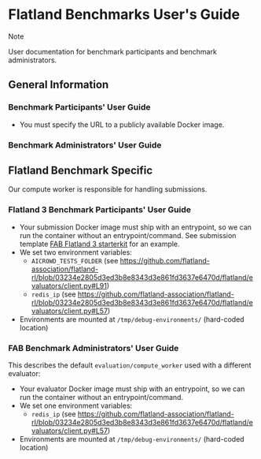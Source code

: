 # Flatland Benchmarks User's Guide

> [!NOTE]  
> User documentation for benchmark participants and benchmark administrators.

## General Information

### Benchmark Participants' User Guide

* You must specify the URL to a publicly available Docker image.

### Benchmark Administrators' User Guide

## Flatland Benchmark Specific

Our compute worker is responsible for handling submissions.

### Flatland 3 Benchmark Participants' User Guide

* Your submission Docker image must ship with an entrypoint, so we can run the container without an entrypoint/command. See submission template [FAB Flatland 3 starterkit](https://github.com/flatland-association/flatland-benchmarks-f3-starterkit/) for an example.
* We set two environment variables:
  * `AICROWD_TESTS_FOLDER` (see https://github.com/flatland-association/flatland-rl/blob/03234e2805d3ed3b8e8343d3e861fd3637e6470d/flatland/evaluators/client.py#L91)
  * `redis_ip` (see https://github.com/flatland-association/flatland-rl/blob/03234e2805d3ed3b8e8343d3e861fd3637e6470d/flatland/evaluators/client.py#L57)
* Environments are mounted at `/tmp/debug-environments/` (hard-coded location)

### FAB Benchmark Administrators' User Guide

This describes the default `evaluation/compute_worker` used with a different evaluator:

* Your evaluator Docker image must ship with an entrypoint, so we can run the container without an entrypoint/command.
* We set one environment variables:
  * `redis_ip` (see https://github.com/flatland-association/flatland-rl/blob/03234e2805d3ed3b8e8343d3e861fd3637e6470d/flatland/evaluators/client.py#L57)
* Environments are mounted at `/tmp/debug-environments/` (hard-coded location)
